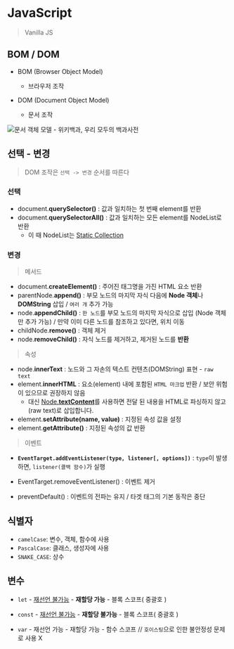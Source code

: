 # JavaScript

> Vanilla JS

## BOM / DOM

- BOM (Browser Object Model)

  - 브라우저 조작



- DOM (Document Object Model)
  - 문서 조작

![문서 객체 모델 - 위키백과, 우리 모두의 백과사전](https://upload.wikimedia.org/wikipedia/commons/thumb/5/5a/DOM-model.svg/1200px-DOM-model.svg.png)



## 선택 - 변경

> DOM 조작은 `선택 -> 변경` 순서를 따른다

### 선택

- document.**querySelector()** : 값과 일치하는 첫 번째 element를 반환
- document.**querySelectorAll()** : 값과 일치하는 모든 element를 NodeList로 반환
  - 이 때 NodeList는 <u>Static Collection</u>



### 변경

> 메서드

- document.**createElement()** : 주어진 태그명을 가진 HTML 요소 반환
- parentNode.**append()** : 부모 노드의 마지막 자식 다음에 **Node 객체**나 **DOMString** 삽입 / `여러 개` 추가 가능
- node.**appendChild()** : `한 노드`를 부모 노드의 마지막 자식으로 삽입 (Node 객체만 추가 가능) / 만약 이미 다른 노드를 참조하고 있다면, 위치 이동
- childNode.**remove()** : 객체 제거
- node.**removeChild()** : 자식 노드를 제거하고, 제거된 노드를 **반환**

> 속성

- node.**innerText** : 노드와 그 자손의 텍스트 컨텐츠(DOMString) 표현 - `raw text`
- element.**innerHTML** : 요소(element) 내에 포함된 `HTML 마크업` 반환 / 보안 위험이 있으므로 권장하지 않음
  - 대신 <u>Node.**textContent**</u>를 사용하면 전달 된 내용을 HTML로 파싱하지 않고 (raw text)로 삽입합니다.
- element.**setAttribute(name, value)** : 지정된 속성 값을 설정
- element.**getAttribute()** : 지정된 속성의 값 반환

> 이벤트

- **`EventTarget.addEventListener(type, listener[, options])`** : `type`이 발생하면, `listener(콜백 함수)`가 실행

- EventTarget.removeEventListener() : 이벤트 제거

- preventDefault() : 이벤트의 전파는 유지 / 타겟 태그의 기본 동작은 중단



## 식별자

- `camelCase`: 변수, 객체, 함수에 사용
- `PascalCase`: 클래스, 생성자에 사용
- `SNAKE_CASE`: 상수



## 변수

- `let` - <u>재선언 불가능</u> - **재할당 가능** - 블록 스코프( 중괄호 )
- `const` - <u>재선언 불가능</u> - **재할당 불가능** - 블록 스코프( 중괄호 )



- `var` - 재선언 가능 - 재할당 가능 - 함수 스코프 // `호이스팅`으로 인한 불안정성 문제로 사용 X